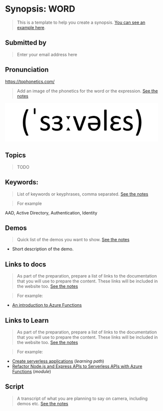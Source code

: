 # Synopsis: WORD

> This is a template to help you create a synopsis. [You can see an example here](../synopsis/aad.md).

## Submitted by

> Enter your email address here

## Pronunciation

https://tophonetics.com/

> Add an image of the phonetics for the word or the expression.
> [See the notes](template-notes.md#phonetics)

![Phonetics image](images/serverless-phonetics.png)

## Topics

> TODO

## Keywords:

> List of keywords or keyphrases, comma separated.
> [See the notes](template-notes.md#keywords)

> For example

AAD, Active Directory, Authentication, Identity

## Demos

> Quick list of the demos you want to show.
> [See the notes](template-notes.md#demos)

- Short description of the demo.

## Links to docs

> As part of the preparation, prepare a list of links to the documentation that you will use to prepare the content. These links will be included in the website too.
> [See the notes](template-notes.md#docs)

>For example:

- [An introduction to Azure Functions](https://docs.microsoft.com/en-us/azure/azure-functions/functions-overview)

## Links to Learn

> As part of the preparation, prepare a list of links to the documentation that you will use to prepare the content. These links will be included in the website too.
> [See the notes](template-notes.md#learn)

>For example:

- [Create serverless applications](https://docs.microsoft.com/en-us/learn/paths/create-serverless-applications) (*learning path*)
- [Refactor Node.js and Express APIs to Serverless APIs with Azure Functions](https://docs.microsoft.com/en-us/learn/modules/shift-nodejs-express-apis-serverless) (*module*)

## Script

> A transcript of what you are planning to say on camera, including demos etc. 
> [See the notes](template-notes.md#script)